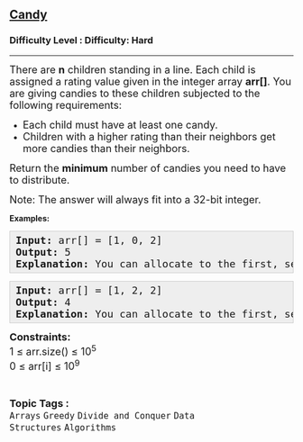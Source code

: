 <h2><a href="https://www.geeksforgeeks.org/problems/candy/1?page=3&difficulty=Hard&status=unsolved&sortBy=accuracy">Candy</a></h2><h3>Difficulty Level : Difficulty: Hard</h3><hr><div class="problems_problem_content__Xm_eO"><p><span style="font-size: 18px;">There are&nbsp;<strong>n</strong>&nbsp;children standing in a line. Each child is assigned a rating value given in the integer array&nbsp;<strong>arr[]</strong>.&nbsp;You are giving candies to these children subjected to the following requirements:</span></p>
<ul>
<li><span style="font-size: 18px;">Each child must have at least one candy.</span></li>
<li><span style="font-size: 18px;">Children with a higher rating than their neighbors get more candies than their neighbors.</span></li>
</ul>
<p><span style="font-size: 18px;">Return the&nbsp;<strong>minimum</strong> number of candies you need to have to distribute.<br></span></p>
<p><span style="font-size: 18px;">Note: The answer will always fit into a 32-bit integer.</span></p>
<p><strong>Examples:</strong></p>
<pre style="background: #eeeeee; border: 1px solid #cccccc; padding: 5px 10px; --darkreader-inline-bgimage: initial; --darkreader-inline-bgcolor: #222426; --darkreader-inline-border-top: #3e4446; --darkreader-inline-border-right: #3e4446; --darkreader-inline-border-bottom: #3e4446; --darkreader-inline-border-left: #3e4446;"><span style="font-size: 18px;"><strong>Input: </strong>arr[] = [1, 0, 2]<br><strong>Output: </strong></span><span style="font-size: 18px;">5<br><strong>Explanation: </strong>You can allocate to the first, second and third child with 2, 1, 2 candies respectively.</span></pre>
<pre style="background: #eeeeee; border: 1px solid #cccccc; padding: 5px 10px; --darkreader-inline-bgimage: initial; --darkreader-inline-bgcolor: #222426; --darkreader-inline-border-top: #3e4446; --darkreader-inline-border-right: #3e4446; --darkreader-inline-border-bottom: #3e4446; --darkreader-inline-border-left: #3e4446;"><span style="font-size: 18px;"><strong>Input: </strong>arr[] = [1, 2, 2]<br><strong>Output: </strong></span><span style="font-size: 18px;">4<br><strong>Explanation:</strong> You can allocate to the first, second and third child with 1, 2, 1 candies respectively. The third child gets 1 candy because it satisfies the above two conditions.</span></pre>
<p><span style="font-size: 18px;"><strong>Constraints:</strong><br>1 ≤ arr.size() ≤ 10<sup>5</sup><br>0 ≤ arr[i] ≤ 10<sup>9</sup></span></p></div><br><p><span style=font-size:18px><strong>Topic Tags : </strong><br><code>Arrays</code>&nbsp;<code>Greedy</code>&nbsp;<code>Divide and Conquer</code>&nbsp;<code>Data Structures</code>&nbsp;<code>Algorithms</code>&nbsp;